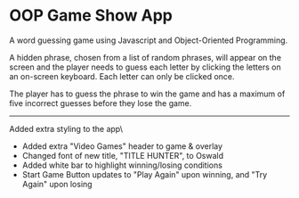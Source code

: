 # OOP Game Show App
 A word guessing game using Javascript and Object-Oriented Programming.

 A hidden phrase, chosen from a list of random phrases, will appear on the screen and the player needs to guess each letter by clicking the letters on an on-screen keyboard. Each letter can only be clicked once.
 
 The player has to guess the phrase to win the game and has a maximum of five incorrect guesses before they lose the game.

 ---

 Added extra styling to the app\
 - Added extra "Video Games" header to game & overlay
 - Changed font of new title, "TITLE HUNTER", to Oswald
 - Added white bar to highlight winning/losing conditions
 - Start Game Button updates to "Play Again" upon winning, and "Try Again" upon losing